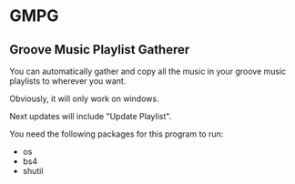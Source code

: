 # GMPG
## Groove Music Playlist Gatherer

You can automatically gather and copy all the music in your groove music playlists to wherever you want.

Obviously, it will only work on windows.

Next updates will include "Update Playlist".

You need the following packages for this program to run:
  * os
  * bs4
  * shutil
